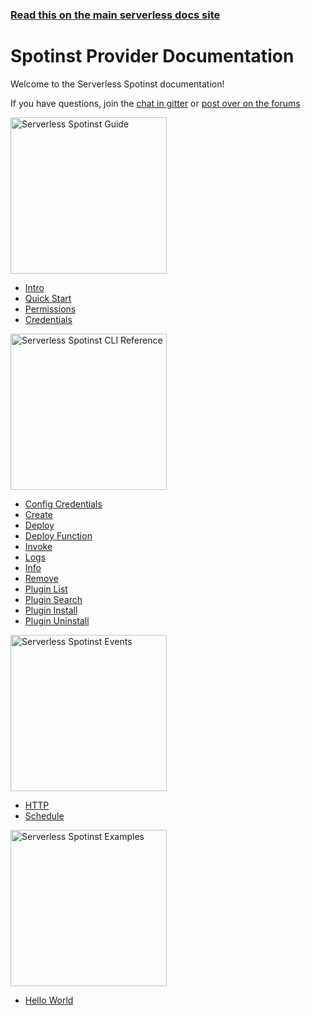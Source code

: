 <!--
title: Serverless - Spotinst Documentation
menuText: Spotinst
layout: Doc
-->

<!-- DOCS-SITE-LINK:START automatically generated  -->
### [Read this on the main serverless docs site](https://www.serverless.com/framework/docs/)
<!-- DOCS-SITE-LINK:END -->

# Spotinst Provider Documentation

Welcome to the Serverless Spotinst documentation!

If you have questions, join the [chat in gitter](https://gitter.im/serverless/serverless) or [post over on the forums](https://forum.serverless.com/)

<div class="docsSections">
  <div class="docsSection">
    <div class="docsSectionHeader">
      <a href="./guide/">
      <img src="https://spotinst.com/app/uploads/2016/10/spotinst-logo-lightBlue.svg" alt="Serverless Spotinst Guide" width="250" draggable="false"/>
      </a>
    </div>
    <div class="test">
      <ul>
        <li><a href="./guide/intro.md">Intro</a></li>
        <li><a href="./guide/quick-start.md">Quick Start</a></li>
        <li><a href="./guide/permissions">Permissions</a></li>
        <li><a href="./guide/credentials.md">Credentials</a></li>
      </ul>
    </div>
  </div>

  <div class="docsSection">
    <div class="docsSectionHeader">
      <a href="./cli-reference/">
      <img src="https://spotinst.com/app/uploads/2016/10/spotinst-logo-lightBlue.svg" alt="Serverless Spotinst CLI Reference" width="250" draggable="false"/>
      </a>
    </div>
    <div>
      <ul>
        <li><a href="./cli-reference/config-credentials.md">Config Credentials</a></li>
        <li><a href="./cli-reference/create.md">Create</a></li>
        <li><a href="./cli-reference/deploy.md">Deploy</a></li>
        <li><a href="./cli-reference/deploy-function.md">Deploy Function</a></li>
        <li><a href="./cli-reference/invoke.md">Invoke</a></li>
        <li><a href="./cli-reference/logs.md">Logs</a></li>
        <li><a href="./cli-reference/info.md">Info</a></li>
        <li><a href="./cli-reference/remove.md">Remove</a></li>
        <li><a href="./cli-reference/plugin-list.md">Plugin List</a></li>
        <li><a href="./cli-reference/plugin-search.md">Plugin Search</a></li>
        <li><a href="./cli-reference/plugin-install.md">Plugin Install</a></li>
        <li><a href="./cli-reference/plugin-uninstall.md">Plugin Uninstall</a></li>
      </ul>
    </div>
  </div>

  <div class="docsSection">
    <div class="docsSectionHeader">
      <a href="./events/">
      <img src="https://spotinst.com/app/uploads/2016/10/spotinst-logo-lightBlue.svg" alt="Serverless Spotinst Events"  width="250" draggable="false"/>
      </a>
    </div>
    <div>
      <ul>
        <li><a href="./events/http.md">HTTP</a></li>
        <li><a href="./events/schedule.md">Schedule</a></li>
      </ul>
    </div>
  </div>

  <div class="docsSection">
    <div class="docsSectionHeader">
      <a href="./examples/">
      <img src="https://spotinst.com/app/uploads/2016/10/spotinst-logo-lightBlue.svg" alt="Serverless Spotinst Examples" width="250" draggable="false"/>
      </a>
    </div>
    <div>
      <div>
        <ul>
          <li><a href="./examples/">Hello World</a></li>
        </ul>
      </div>
    </div>
  </div>
</div>
